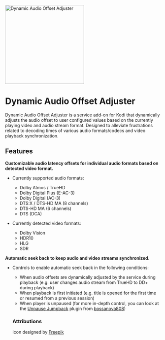 <img src="https://raw.githubusercontent.com/matthane/script.dynamic.audio.offset.adjuster/refs/heads/main/resources/icon.png" width="256" height="256" alt="Dynamic Audio Offset Adjuster">

# Dynamic Audio Offset Adjuster

Dynamic Audio Offset Adjuster is a service add-on for Kodi that dynamically adjusts the audio offset to user configured values based on the currently playing video and audio stream format. Designed to alleviate frustrations related to decoding times of various audio formats/codecs and video playback synchronization. 

## Features

**Customizable audio latency offsets for individual audio formats based on detected video format.**

- Currently supported audio formats:
  - Dolby Atmos / TrueHD
  - Dolby Digital Plus (E-AC-3)
  - Dolby Digital (AC-3)
  - DTS:X / DTS-HD MA (8 channels)
  - DTS-HD MA (6 channels)
  - DTS (DCA)

- Currently detected video formats:
  - Dolby Vision
  - HDR10
  - HLG
  - SDR

**Automatic seek back to keep audio and video streams synchronized.**

- Controls to enable automatic seek back in the following conditions:

  - When audio offsets are dynamically adjusted by the service during playback (e.g. user changes audio stream from TrueHD to DD+ during playback)
  - When playback is first initiated (e.g. title is opened for the first time or resumed from a previous session)
  - When player is unpaused (for more in-depth control, you can look at the [Unpause Jumpback](https://github.com/bossanova808/script.xbmc.unpausejumpback) plugin from [bossanova808](https://github.com/bossanova808))

  ### Attributions

  Icon designed by [Freepik](http://www.freepik.com/)